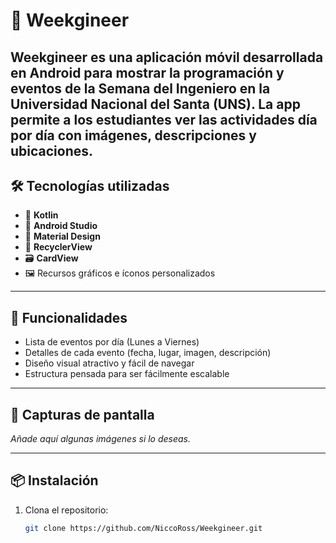 # 📅 Weekgineer

**Weekgineer** es una aplicación móvil desarrollada en Android para mostrar la programación y eventos de la Semana del Ingeniero en la Universidad Nacional del Santa (UNS). 
La app permite a los estudiantes ver las actividades día por día con imágenes, descripciones y ubicaciones.
---
## 🛠️ Tecnologías utilizadas

- 📱 **Kotlin**
- 🧩 **Android Studio**
- 🎨 **Material Design**
- 📂 **RecyclerView**
- 🗃️ **CardView**
- 🖼️ Recursos gráficos e íconos personalizados

---

## 📆 Funcionalidades

- Lista de eventos por día (Lunes a Viernes)
- Detalles de cada evento (fecha, lugar, imagen, descripción)
- Diseño visual atractivo y fácil de navegar
- Estructura pensada para ser fácilmente escalable

---

## 📸 Capturas de pantalla

_Añade aquí algunas imágenes si lo deseas._

---

## 📦 Instalación

1. Clona el repositorio:

   ```bash
   git clone https://github.com/NiccoRoss/Weekgineer.git
